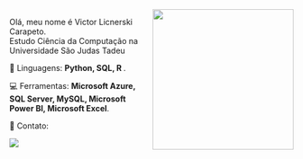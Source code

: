 <img src="https://user-images.githubusercontent.com/61326775/225127328-29ed64da-f2bf-4cf7-99e7-368d87dc3b14.gif" min-width="250px" max-width="250px" width="250px" align="right"/>
<p align="left">

Olá, meu nome é Victor Licnerski Carapeto.<br>
Estudo Ciência da Computação na Universidade São Judas Tadeu 

</p>

<p align="left">
 🚀 Linguagens: <strong>Python, SQL, R </strong>.
</p>

<p align="left">
  💻 Ferramentas: <strong>Microsoft Azure, SQL Server, MySQL, Microsoft Power BI, Microsoft Excel</strong>.
</p>

<p align="left">
  💼 Contato:
</p>

<p align="left">

  <a href="https://www.linkedin.com/in/victorlicnerskicarapeto/" alt="Linkedin">
  <img src="https://img.shields.io/badge/-Linkedin-0e76a8?style=flat-square&logo=Linkedin&logoColor=white&link=www.linkedin.com/in/brenoabdala" /></a>
</p>